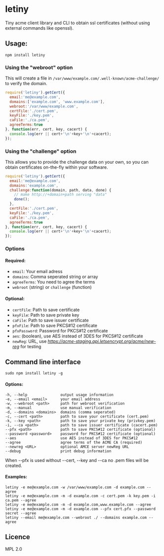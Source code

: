 # letiny
Tiny acme client library and CLI to obtain ssl certificates (without using external commands like openssl).


## Usage:
`npm install letiny`


### Using the "webroot" option
This will create a file in `/var/www/example.com/.well-known/acme-challenge/` to verify the domain.
```js
require('letiny').getCert({
  email:'me@example.com',
  domains:['example.com', 'www.example.com'],
  webroot:'/var/www/example.com',
  certFile:'./cert.pem',
  keyFile:'./key.pem',
  caFile:'./ca.pem',
  agreeTerms:true
}, function(err, cert, key, cacert) {
  console.log(err || cert+'\n'+key+'\n'+cacert);
});
```

### Using the "challenge" option
This allows you to provide the challenge data on your own, so you can obtain certificates on-the-fly within your software.
```js
require('letiny').getCert({
  email:'me@example.com',
  domains:'example.com',
  challenge:function(domain, path, data, done) {
    // make http://+domain+path serving "data"
    done();
  },
  certFile:'./cert.pem',
  keyFile:'./key.pem',
  caFile:'./ca.pem',
  agreeTerms:true
}, function(err, cert, key, cacert) {
  console.log(err || cert+'\n'+key+'\n'+cacert);
});
```

### Options
#### Required:
 * `email`: Your email adress
 * `domains`: Comma seperated string or array
 * `agreeTerms`: You need to agree the terms
 * `webroot` (string) or `challenge` (function)

#### Optional:
 * `certFile`: Path to save certificate
 * `keyFile`: Path to save private key
 * `caFile`: Path to save issuer certificate
 * `pfxFile`: Path to save PKCS#12 certificate
 * `pfxPassword`: Password for PKCS#12 certificate
 * `aes`: (boolean), use AES instead of 3DES for PKCS#12 certificate
 * `newReg`: URL, use *https://acme-staging.api.letsencrypt.org/acme/new-reg* for testing


## Command line interface
```sudo npm install letiny -g```
#### Options:
```
-h, --help               output usage information
-e, --email <email>      your email address
-w, --webroot <path>     path for webroot verification
-m, --manual             use manual verification
-d, --domains <domains>  domains (comma seperated)
-c, --cert <path>        path to save your certificate (cert.pem)
-k, --key <path>         path to save your private key (privkey.pem)
-i, --ca <path>          path to save issuer certificate (cacert.pem)
--pfx <path>             path to save PKCS#12 certificate (optional)
--password <password>    password for PKCS#12 certificate (optional)
--aes                    use AES instead of 3DES for PKCS#12
--agree                  agree terms of the ACME CA (required)
--newreg <URL>           optional AMCE server newReg URL
--debug                  print debug information
```
When --pfx is used without --cert, --key and --ca no .pem files will be created.

#### Examples:
```
letiny -e me@example.com -w /var/www/example.com -d example.com --agree
letiny -e me@example.com -m -d example.com -c cert.pem -k key.pem -i ca.pem --agree
letiny -e me@example.com -m -d example.com,www.example.com --agree
letiny -e me@example.com -m -d example.com --pfx cert.pfx --password secret --agree
letiny --email me@example.com --webroot ./ --domains example.com --agree
```


## Licence
MPL 2.0

